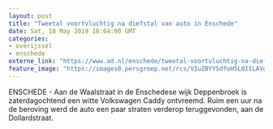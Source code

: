 ```yaml
---
layout: post
title: "Tweetal voortvluchtig na diefstal van auto in Enschede"
date: Sat, 18 May 2019 10:04:00 GMT
categories: 
- overijssel 
- enschede 
externe_link: "https://www.ad.nl/enschede/tweetal-voortvluchtig-na-diefstal-van-auto-in-enschede~a3a2fb2e/"
feature_image: "https://images0.persgroep.net/rcs/VIuZBYYSdfoH5L8IILAVgK99XkY/diocontent/148667701/_fitwidth/400/?appId=21791a8992982cd8da851550a453bd7f&quality=0.7"
---
```


ENSCHEDE - Aan de Waalstraat in de Enschedese wijk Deppenbroek is zaterdagochtend een witte Volkswagen Caddy ontvreemd. Ruim een uur na de beroving werd de auto een paar straten verderop teruggevonden, aan de Dollardstraat.
